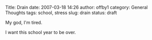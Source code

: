 Title: Drain
date: 2007-03-18 14:26
author: offby1
category: General Thoughts
tags: school, stress
slug: drain
status: draft

My god, I\'m tired.

I want this school year to be over.
